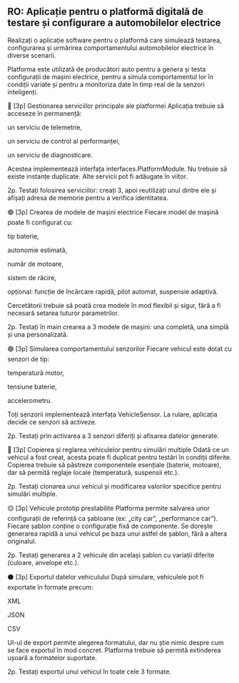 ## RO: Aplicație pentru o platformă digitală de testare și configurare a automobilelor electrice
Realizați o aplicație software pentru o platformă care simulează testarea, configurarea și urmărirea comportamentului automobilelor electrice în diverse scenarii.

Platforma este utilizată de producători auto pentru a genera și testa configurații de mașini electrice, pentru a simula comportamentul lor în condiții variate și pentru a monitoriza date în timp real de la senzori inteligenți.

🔵 [3p] Gestionarea serviciilor principale ale platformei
Aplicația trebuie să acceseze în permanență:

un serviciu de telemetrie,

un serviciu de control al performanței,

un serviciu de diagnosticare.

Acestea implementează interfața interfaces.PlatformModule. Nu trebuie să existe instanțe duplicate. Alte servicii pot fi adăugate în viitor.

2p. Testați folosirea serviciilor: creați 3, apoi reutilizați unul dintre ele și afișați adresa de memorie pentru a verifica identitatea.

🟢 [3p] Crearea de modele de mașini electrice
Fiecare model de mașină poate fi configurat cu:

tip baterie,

autonomie estimată,

număr de motoare,

sistem de răcire,

opțional: funcție de încărcare rapidă, pilot automat, suspensie adaptivă.

Cercetătorii trebuie să poată crea modele în mod flexibil și sigur, fără a fi necesară setarea tuturor parametrilor.

2p. Testați în main crearea a 3 modele de mașini: una completă, una simplă și una personalizată.

🟣 [3p] Simularea comportamentului senzorilor
Fiecare vehicul este dotat cu senzori de tip:

temperatură motor,

tensiune baterie,

accelerometru.

Toți senzorii implementează interfața VehicleSensor. La rulare, aplicația decide ce senzori să activeze.

2p. Testați prin activarea a 3 senzori diferiți și afisarea datelor generate.

🔴 [3p] Copierea și reglarea vehiculelor pentru simulări multiple
Odată ce un vehicul a fost creat, acesta poate fi duplicat pentru testări în condiții diferite. Copierea trebuie să păstreze componentele esențiale (baterie, motoare), dar să permită reglaje locale (temperatură, suspensii etc.).

2p. Testați clonarea unui vehicul și modificarea valorilor specifice pentru simulări multiple.

🟡 [3p] Vehicule prototip prestabilite
Platforma permite salvarea unor configurații de referință ca șabloane (ex: „city car”, „performance car”). Fiecare șablon conține o configurație fixă de componente. Se dorește generarea rapidă a unui vehicul pe baza unui astfel de șablon, fără a altera originalul.

2p. Testați generarea a 2 vehicule din același șablon cu variații diferite (culoare, anvelope etc.).

⚫ [3p] Exportul datelor vehiculului
După simulare, vehiculele pot fi exportate în formate precum:

XML

JSON

CSV

UI-ul de export permite alegerea formatului, dar nu știe nimic despre cum se face exportul în mod concret. Platforma trebuie să permită extinderea ușoară a formatelor suportate.

2p. Testați exportul unui vehicul în toate cele 3 formate.